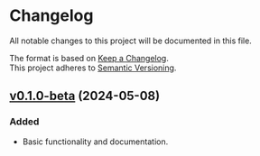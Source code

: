 # Changelog

All notable changes to this project will be documented in this file.

The format is based on [Keep a Changelog](http://keepachangelog.com/en/1.0.0/).<br/>
This project adheres to [Semantic Versioning](http://semver.org/spec/v2.0.0.html).

<!-- insertion marker -->

## [v0.1.0-beta](https://github.com/bswck/slothy/tree/v0.1.0-beta) (2024-05-08)


### Added

- Basic functionality and documentation.
